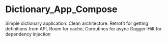 # Dictionary_App_Compose
Simple dictionary application. Clean architecture.
Retrofit for getting definitions from API,
Room for cache,
Coroutines for async
Dagger-Hilt for dependency injection
